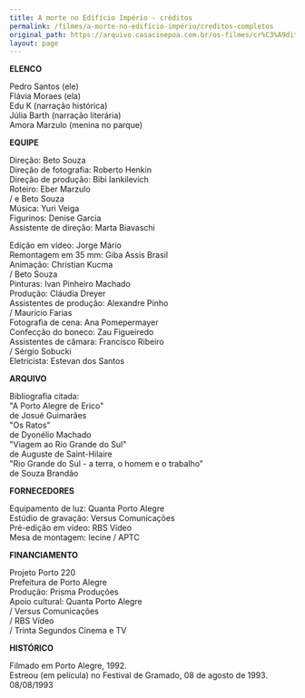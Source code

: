 ```yaml
---
title: A morte no Edifício Império - créditos
permalink: /filmes/a-morte-no-edifício-império/creditos-completos
original_path: https://arquivo.casacinepoa.com.br/os-filmes/cr%C3%A9ditos/morte-no-edif%C3%ADcio-imp%C3%A9rio.html
layout: page
---
```

**ELENCO**

Pedro Santos (ele)\
Flávia Moraes (ela)\
Edu K (narração histórica)\
Júlia Barth (narração literária)\
Amora Marzulo (menina no parque)

**EQUIPE**

Direção: Beto Souza\
Direção de fotografia: Roberto Henkin\
Direção de produção: Bibi Iankilevich\
Roteiro: Eber Marzulo\
/ e Beto Souza\
Música: Yuri Veiga\
Figurinos: Denise Garcia\
Assistente de direção: Marta Biavaschi

Edição em vídeo: Jorge Mário\
Remontagem em 35 mm: Giba Assis Brasil\
Animação: Christian Kucma\
/ Beto Souza\
Pinturas: Ivan Pinheiro Machado\
Produção: Cláudia Dreyer\
Assistentes de produção: Alexandre Pinho\
/ Maurício Farias\
Fotografia de cena: Ana Pomepermayer\
Confecção do boneco: Zau Figueiredo\
Assistentes de câmara: Francisco Ribeiro\
/ Sérgio Sobucki\
Eletricista: Estevan dos Santos

**ARQUIVO**

Bibliografia citada:\
"A Porto Alegre de Erico"\
de Josué Guimarães\
"Os Ratos"\
de Dyonélio Machado\
"Viagem ao Rio Grande do Sul"\
de Auguste de Saint-Hilaire\
"Rio Grande do Sul - a terra, o homem e o trabalho"\
de Souza Brandão

**FORNECEDORES**

Equipamento de luz: Quanta Porto Alegre\
Estúdio de gravação: Versus Comunicações\
Pré-edição em vídeo: RBS Vídeo\
Mesa de montagem: Iecine / APTC

**FINANCIAMENTO**

Projeto Porto 220\
Prefeitura de Porto Alegre\
Produção: Prisma Produções\
Apoio cultural: Quanta Porto Alegre\
/ Versus Comunicações\
/ RBS Vídeo\
/ Trinta Segundos Cinema e TV

**HISTÓRICO**

Filmado em Porto Alegre, 1992.\
Estreou (em película) no Festival de Gramado, 08 de agosto de 1993.\
08/08/1993